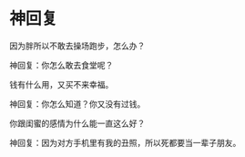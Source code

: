 # 神回复

因为胖所以不敢去操场跑步，怎么办？ 

神回复：你怎么敢去食堂呢？ 

钱有什么用，又买不来幸福。 

神回复：你怎么知道？你又没有过钱。 

你跟闺蜜的感情为什么能一直这么好？ 

神回复：因为对方手机里有我的丑照，所以死都要当一辈子朋友。